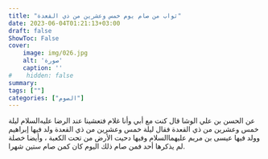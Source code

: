 ```yaml
---
title: "ثواب من صام يوم خمس وعشرين من ذي القعدة"
date: 2023-06-04T01:21:13+03:00
draft: false
ShowToc: False
cover:
    image: img/026.jpg
    alt: 'صورة'
    caption: ''
#    hidden: false
summary: 
tags: [""]
categories: ["الصوم"]
---
```


عن الحسن بن علي
الوشا قال كنت مع أبي وأنا غلام فتعشينا عند الرضا عليه‌السلام ليلة خمس
وعشرين من ذي القعدة فقال ليلة خمس وعشرين من ذي القعدة ولد
فيها إبراهيم وولد فيها عيسى بن مريم عليهما‌السلام وفيها دحيت الأرض
من تحت الكعبة ، وأيضا خصلة لم يذكرها أحد فمن صام ذلك اليوم
كان كمن صام ستين شهرا.

